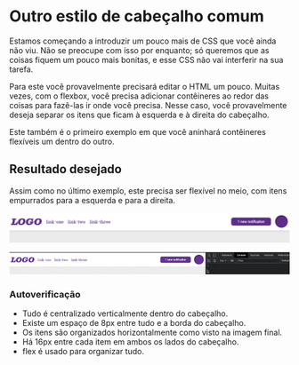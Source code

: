 # Outro estilo de cabeçalho comum

Estamos começando a introduzir um pouco mais de CSS que você ainda não viu. Não se preocupe com isso por enquanto; só queremos que as coisas fiquem um pouco mais bonitas, e esse CSS não vai interferir na sua tarefa.

Para este você provavelmente precisará editar o HTML um pouco. Muitas vezes, com o flexbox, você precisa adicionar contêineres ao redor das coisas para fazê-las ir onde você precisa. Nesse caso, você provavelmente deseja separar os itens que ficam à esquerda e à direita do cabeçalho.

Este também é o primeiro exemplo em que você aninhará contêineres flexíveis um dentro do outro.

## Resultado desejado
Assim como no último exemplo, este precisa ser flexível no meio, com itens empurrados para a esquerda e para a direita.

![png](./desired-outcome.png)

![gif](./desired-outcome.gif)

### Autoverificação
- Tudo é centralizado verticalmente dentro do cabeçalho.
- Existe um espaço de 8px entre tudo e a borda do cabeçalho.
- Os itens são organizados horizontalmente como visto na imagem final.
- Há 16px entre cada item em ambos os lados do cabeçalho.
- flex é usado para organizar tudo.